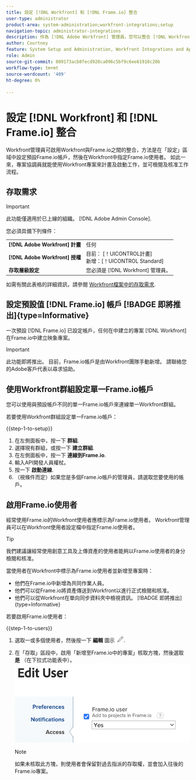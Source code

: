 ```yaml
---
title: 設定 [!DNL Workfront] 和 [!DNL Frame.io] 整合
user-type: administrator
product-area: system-administration;workfront-integrations;setup
navigation-topic: administrator-integrations
description: 作為 [!DNL Adobe Workfront] 管理員，您可以整合 [!DNL Workfront] 替換為 [!DNL Frame.io] 並為貴組織提供順暢的方式來檢閱及核准資產。
author: Courtney
feature: System Setup and Administration, Workfront Integrations and Apps
role: Admin
source-git-commit: 089173acb8fecd920ca096c5bf9c6ee61910c20b
workflow-type: tm+mt
source-wordcount: '409'
ht-degree: 0%

---
```



# 設定 [!DNL Workfront] 和 [!DNL Frame.io] 整合

Workfront管理員可啟用Workfront與Frame.io之間的整合，方法是在「設定」區域中設定預設Frame.io帳戶，然後在Workfront中指定Frame.io使用者。 如此一來，專案協調員就能使用Workfront專案來計畫及啟動工作，並可檢閱及核准工作流程。


## 存取需求

>[!IMPORTANT]
>
>此功能僅適用於已上線的組織。 [!DNL Adobe Admin Console].

您必須具備下列條件：

<table>
  <tr>
   <td><strong>[!DNL Adobe Workfront] 計畫</strong>
   </td>
   <td>任何
   </td>
  </tr>
  <tr>
   <td><strong>[!DNL Adobe Workfront] 授權</strong>
   </td>
   <td>目前： [！UICONTROL計畫] <br>
   新增：[！UICONTROL Standard]
   </td>
  </tr>

<tr>
   <td><strong>存取層級設定</strong>
   </td>
   <td>您必須是 [!DNL Workfront] 管理員。
   </td>
  </tr>

</table>

如需有關此表格的詳細資訊，請參閱 [Workfront檔案中的存取需求](/help/quicksilver/administration-and-setup/add-users/access-levels-and-object-permissions/access-level-requirements-in-documentation.md).


## 設定預設值 [!DNL Frame.io] 帳戶 [!BADGE 即將推出]{type=Informative}

一次預設 [!DNL Frame.io] 已設定帳戶，任何在中建立的專案 [!DNL Workfront] 在Frame.io中建立映象專案。

>[!IMPORTANT]
>
>此功能即將推出。 目前，Frame.io帳戶是由Workfront團隊手動新增。 請聯絡您的Adobe客戶代表以尋求協助。

## 使用Workfront群組設定單一Frame.io帳戶

您可以使用與預設帳戶不同的單一Frame.io帳戶來連線單一Workfront群組。

若要使用Workfront群組設定單一Frame.io帳戶：

{{step-1-to-setup}}

1. 在左側面板中，按一下 **群組**.
1. 選擇現有群組，或按一下 **建立群組**.
1. 在左側面板中，按一下 **連線到Frame.io**.
1. 輸入API開發人員權杖。
1. 按一下 **啟動連線**.
1. （視條件而定）如果您是多個Frame.io帳戶的管理員，請選取您要使用的帳戶。

## 啟用Frame.io使用者

經常使用Frame.io的Workfront使用者應標示為Frame.io使用者。 Workfront管理員可以在Workfront使用者設定檔中指定Frame.io使用者。

>[!TIP]
>
>我們建議讓經常使用創意工具及上傳資產的使用者能夠以Frame.io使用者的身分檢閱和核准。

當使用者在Workfront中標示為Frame.io使用者並新增至專案時：

* 他們在Frame.io中新增為共同作業人員。 <!--do we need to be more explicit about a frame license being provisioned for them?-->
* 他們可以從Frame.io將資產傳送到Workfront以進行正式檢閱和核准。
* 他們可以從Workfront在單向同步資料夾中檢視資訊。 [!BADGE 即將推出]{type=Informative}

若要啟用Frame.io使用者：

{{step-1-to-users}}

1. 選取一或多個使用者，然後按一下 **編輯** 圖示 ![](assets/edit-icon.png).
1. 在「存取」區段中，啟用「新增至Frame.io中的專案」核取方塊，然後選取 **是** （在下拉式功能表中）。
   ![](assets/add-to-frame-project.png)

   >[!NOTE]
   >
   >如果未核取此方塊，則使用者會保留對過去指派的存取權，並會加入往後的Frame.io專案。<!-- If the user is deactivated, they lose all access to previous assignments and are removed from the Frame.io account.-->

